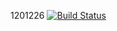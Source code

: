 1201226
[![Build Status](https://travis-ci.org/Romina-Brotto/Assignment2.svg?branch=master)](https://travis-ci.org/Romina-Brotto/Assignment2)
